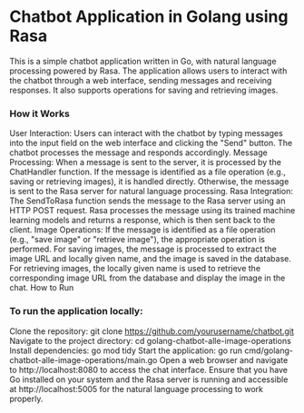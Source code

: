 
# **Chatbot Application in Golang using Rasa**

This is a simple chatbot application written in Go, with natural language processing powered by Rasa. The application allows users to interact with the chatbot through a web interface, sending messages and receiving responses. It also supports operations for saving and retrieving images.

### **How it Works**

User Interaction: Users can interact with the chatbot by typing messages into the input field on the web interface and clicking the "Send" button. The chatbot processes the message and responds accordingly.
Message Processing: When a message is sent to the server, it is processed by the ChatHandler function. If the message is identified as a file operation (e.g., saving or retrieving images), it is handled directly. Otherwise, the message is sent to the Rasa server for natural language processing.
Rasa Integration: The SendToRasa function sends the message to the Rasa server using an HTTP POST request. Rasa processes the message using its trained machine learning models and returns a response, which is then sent back to the client.
Image Operations: If the message is identified as a file operation (e.g., "save image" or "retrieve image"), the appropriate operation is performed. For saving images, the message is processed to extract the image URL and locally given name, and the image is saved in the database. For retrieving images, the locally given name is used to retrieve the corresponding image URL from the database and display the image in the chat.
How to Run

### **To run the application locally:**

Clone the repository: git clone https://github.com/yourusername/chatbot.git
Navigate to the project directory: cd golang-chatbot-alle-image-operations
Install dependencies: go mod tidy
Start the application: go run cmd/golang-chatbot-alle-image-operations/main.go
Open a web browser and navigate to http://localhost:8080 to access the chat interface.
Ensure that you have Go installed on your system and the Rasa server is running and accessible at http://localhost:5005 for the natural language processing to work properly.